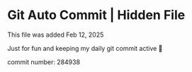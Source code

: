 # Git Auto Commit | Hidden File

This file was added Feb 12, 2025

Just for fun and keeping my daily git commit active 🤪

commit number: 284938
